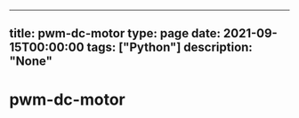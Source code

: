 
---
title: pwm-dc-motor
type: page
date: 2021-09-15T00:00:00
tags: ["Python"]
description: "None"
---


# pwm-dc-motor
